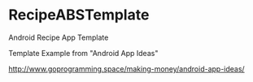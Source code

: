 # RecipeABSTemplate
Android Recipe App Template

Template Example from "Android App Ideas"

http://www.goprogramming.space/making-money/android-app-ideas/
